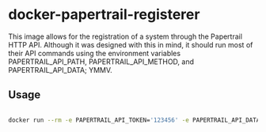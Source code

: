 # docker-papertrail-registerer

This image allows for the registration of a system through the Papertrail HTTP API. Although it was designed with this in mind, it should run most of their API commands using the environment variables PAPERTRAIL_API_PATH, PAPERTRAIL_API_METHOD, and PAPERTRAIL_API_DATA; YMMV.

## Usage

```sh

docker run --rm -e PAPERTRAIL_API_TOKEN='123456' -e PAPERTRAIL_API_DATA='system[name]=ProdWebServer&system[hostname]=wwwprod&destination_id=1234' marcsensenich/papertrail-registerer

```
